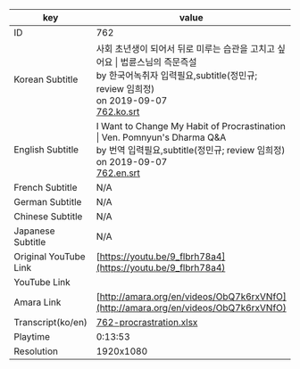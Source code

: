 |  key  |  value  |
|-------|---------|
| ID            | 762 |
| Korean Subtitle | 사회 초년생이 되어서 뒤로 미루는 습관을 고치고 싶어요 \| 법륜스님의 즉문즉설<br>by 한국어녹취자 입력필요,subtitle(정민규; review 임희정)<br>on 2019-09-07<br>[762.ko.srt](https://github.com/jungtosociety/dharma-qna/raw/master/sub/762/762.ko.srt)<br>|
| English Subtitle | I Want to Change My Habit of Procrastination \| Ven. Pomnyun's Dharma Q&A<br>by 번역 입력필요,subtitle(정민규; review 임희정)<br>on 2019-09-07<br>[762.en.srt](https://github.com/jungtosociety/dharma-qna/raw/master/sub/762/762.en.srt)<br>|
| French Subtitle | N/A |
| German Subtitle | N/A |
| Chinese Subtitle | N/A |
| Japanese Subtitle | N/A |
| Original YouTube Link  | [https://youtu.be/9_flbrh78a4](https://youtu.be/9_flbrh78a4) |
| YouTube Link  |  |
| Amara Link    | [http://amara.org/en/videos/ObQ7k6rxVNfO](http://amara.org/en/videos/ObQ7k6rxVNfO) |
| Transcript(ko/en) | [762-procrastration.xlsx](https://github.com/jungtosociety/dharma-qna/raw/master/sub/762/762-procrastration.xlsx) |
| Playtime | 0:13:53 |
| Resolution | 1920x1080|
